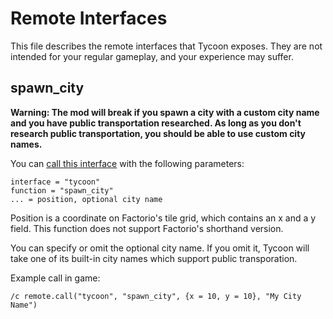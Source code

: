 # Remote Interfaces

This file describes the remote interfaces that Tycoon exposes. They are not intended for your regular gameplay, and your experience may suffer.

## spawn_city

**Warning: The mod will break if you spawn a city with a custom city name and you have public transportation researched. As long as you don't research public transportation, you should be able to use custom city names.**

You can [call this interface](https://lua-api.factorio.com/latest/classes/LuaRemote.html#call) with the following parameters:

```
interface = "tycoon"
function = "spawn_city"
... = position, optional city name
```

Position is a coordinate on Factorio's tile grid, which contains an x and a y field. This function does not support Factorio's shorthand version.

You can specify or omit the optional city name. If you omit it, Tycoon will take one of its built-in city names which support public transporation.

Example call in game:

```
/c remote.call("tycoon", "spawn_city", {x = 10, y = 10}, "My City Name")
```